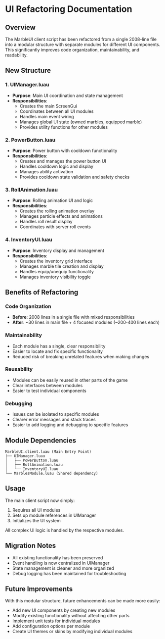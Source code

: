 # UI Refactoring Documentation

## Overview
The MarbleUI client script has been refactored from a single 2008-line file into a modular structure with separate modules for different UI components. This significantly improves code organization, maintainability, and readability.

## New Structure

### 1. UIManager.luau
- **Purpose**: Main UI coordination and state management
- **Responsibilities**:
  - Creates the main ScreenGui
  - Coordinates between all UI modules
  - Handles main event wiring
  - Manages global UI state (owned marbles, equipped marble)
  - Provides utility functions for other modules

### 2. PowerButton.luau
- **Purpose**: Power button with cooldown functionality
- **Responsibilities**:
  - Creates and manages the power button UI
  - Handles cooldown logic and display
  - Manages ability activation
  - Provides cooldown state validation and safety checks

### 3. RollAnimation.luau
- **Purpose**: Rolling animation UI and logic
- **Responsibilities**:
  - Creates the rolling animation overlay
  - Manages particle effects and animations
  - Handles roll result display
  - Coordinates with server roll events

### 4. InventoryUI.luau
- **Purpose**: Inventory display and management
- **Responsibilities**:
  - Creates the inventory grid interface
  - Manages marble tile creation and display
  - Handles equip/unequip functionality
  - Manages inventory visibility toggle

## Benefits of Refactoring

### Code Organization
- **Before**: 2008 lines in a single file with mixed responsibilities
- **After**: ~30 lines in main file + 4 focused modules (~200-400 lines each)

### Maintainability
- Each module has a single, clear responsibility
- Easier to locate and fix specific functionality
- Reduced risk of breaking unrelated features when making changes

### Reusability
- Modules can be easily reused in other parts of the game
- Clear interfaces between modules
- Easier to test individual components

### Debugging
- Issues can be isolated to specific modules
- Clearer error messages and stack traces
- Easier to add logging and debugging to specific features

## Module Dependencies

```
MarbleUI.client.luau (Main Entry Point)
├── UIManager.luau
│   ├── PowerButton.luau
│   ├── RollAnimation.luau
│   └── InventoryUI.luau
└── MarblesModule.luau (Shared dependency)
```

## Usage

The main client script now simply:
1. Requires all UI modules
2. Sets up module references in UIManager
3. Initializes the UI system

All complex UI logic is handled by the respective modules.

## Migration Notes

- All existing functionality has been preserved
- Event handling is now centralized in UIManager
- State management is cleaner and more organized
- Debug logging has been maintained for troubleshooting

## Future Improvements

With this modular structure, future enhancements can be made more easily:
- Add new UI components by creating new modules
- Modify existing functionality without affecting other parts
- Implement unit tests for individual modules
- Add configuration options per module
- Create UI themes or skins by modifying individual modules
